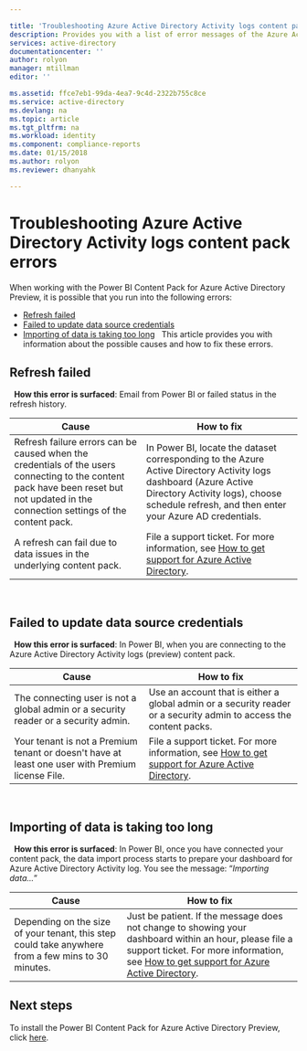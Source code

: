 ```yaml
---

title: 'Troubleshooting Azure Active Directory Activity logs content pack errors | Microsoft Docs'
description: Provides you with a list of error messages of the Azure Active Directory Activity content pack and steps to fix them.
services: active-directory
documentationcenter: ''
author: rolyon
manager: mtillman
editor: ''

ms.assetid: ffce7eb1-99da-4ea7-9c4d-2322b755c8ce
ms.service: active-directory
ms.devlang: na
ms.topic: article
ms.tgt_pltfrm: na
ms.workload: identity
ms.component: compliance-reports
ms.date: 01/15/2018
ms.author: rolyon
ms.reviewer: dhanyahk

---
```


# Troubleshooting Azure Active Directory Activity logs content pack errors 


When working with the Power BI Content Pack for Azure Active Directory Preview, it is possible that you run into the following errors: 

- [Refresh failed](active-directory-reporting-troubleshoot-content-pack.md#refresh-failed) 
- [Failed to update data source credentials](active-directory-reporting-troubleshoot-content-pack.md#failed-to-update-data-source-credentials) 
- [Importing of data is taking too long](active-directory-reporting-troubleshoot-content-pack.md#importing-of-data-is-taking-too-long) 
 
This article provides you with information about the possible causes and how to fix these errors.
 
## Refresh failed 
 
**How this error is surfaced**: Email from Power BI or failed status in the refresh history. 


| Cause | How to fix |
| ---   | ---        |
| Refresh failure errors can be caused when the credentials of the users connecting to the content pack have been reset but not updated in the connection settings of the content pack. | In Power BI, locate the dataset corresponding to the Azure Active Directory Activity logs dashboard (Azure Active Directory Activity logs), choose schedule refresh, and then enter your Azure AD credentials. |
| A refresh can fail due to data issues in the underlying content pack. | File a support ticket. For more information, see [How to get support for Azure Active Directory](fundamentals/active-directory-troubleshooting-support-howto.md).|
 
 
## Failed to update data source credentials 
 
**How this error is surfaced**: In Power BI, when you are connecting to the Azure Active Directory Activity logs (preview) content pack. 

| Cause | How to fix |
| ---   | ---        |
| The connecting user is not a global admin or a security reader or a security admin. | Use an account that is either a global admin or a security reader or a security admin to access the content packs. |
| Your tenant is not a Premium tenant or doesn't have at least one user with Premium license File. | File a support ticket. For more information, see [How to get support for Azure Active Directory](fundamentals/active-directory-troubleshooting-support-howto.md).|
 

 

## Importing of data is taking too long 
 
**How this error is surfaced**: In Power BI, once you have connected your content pack, the data import process starts to prepare your dashboard for Azure Active Directory Activity log. You see the message: “*Importing data...*”  

| Cause | How to fix |
| ---   | ---        |
| Depending on the size of your tenant, this step could take anywhere from a few mins to 30 minutes. | Just be patient. If the message does not change to showing your dashboard within an hour, please file a support ticket. For more information, see [How to get support for Azure Active Directory](fundamentals/active-directory-troubleshooting-support-howto.md).|

## Next steps

To install the Power BI Content Pack for Azure Active Directory Preview, click [here](https://powerbi.microsoft.com/en-us/blog/azure-active-directory-meets-power-bi/).


